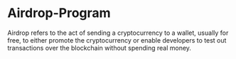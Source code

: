 # Airdrop-Program
Airdrop refers to the act of sending a cryptocurrency to a wallet, usually for free, to either promote the cryptocurrency or enable developers to test out transactions over the blockchain without spending real money. 

